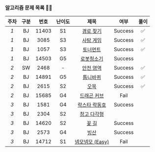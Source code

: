 ### 알고리즘 문제 목록 👾👾
| 주차 | 구분 | 번호 | 난이도 |   제목   | 여부 | 풀이 |
|:---:|:---:|:---:|:---:|:-----------------:|:---:|:---:|
| *1* | BJ | 11403 | S1  |    <a href="https://www.acmicpc.net/problem/11403">경로 찾기</a> | Success |  ✅  |
| *1* | BJ | 3085 | S3  |    <a href="https://www.acmicpc.net/problem/3085">사탕 게임</a> | Success |  ✅  |
| *1* | BJ | 1057 | S3  |    <a href="https://www.acmicpc.net/problem/1057">토너먼트</a> | Success |  ✅  |
| *1* | BJ | 14503 | G5 | <a href="https://www.acmicpc.net/problem/14503">로봇청소기</a> | Success | |
| *2* | SW | 2468 | - | <a href="https://www.acmicpc.net/problem/2468">안전 영역</a> | Success | ✅ |
| *2* | BJ | 14891 | G5 | <a href="https://www.acmicpc.net/problem/14891">톱니바퀴</a> | Success | ✅ |
| *2* | BJ | 2615 | S2 | <a href = "https://www.acmicpc.net/problem/2615">오목</a> | Success | ✅ |
| *2* | BJ | 15685 | G4 | <a href="https://www.acmicpc.net/problem/15685">드래곤 커브</a> | Fail |  |
| *3* | BJ | 1581 | G4 | <a href="https://www.acmicpc.net/problem/1581">락스타 락동호</a> | Success |  |
| *3* | BJ | 2304 | S2 | <a href="https://www.acmicpc.net/problem/2304">창고 다각형</a> |  |  |
| *3* | BJ | 14620 | S2 | <a href="https://www.acmicpc.net/problem/14620">꽃 길</a> | Success |  |
| *3* | BJ | 2573 | G4 | <a href="https://www.acmicpc.net/problem/2573">빙산</a> | Success |  |
| *3* | BJ | 14712 | S1 | <a href="https://www.acmicpc.net/problem/14712">넴모넴모 (Easy)</a> | Fail |  |
